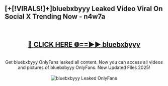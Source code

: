 <h2>[+[!VIRALS!]+]bluebxbyyy Leaked Video Viral On Social X Trending Now - n4w7a</h2>
<br>
<div align="center">
<h2><a href="https://libra.edu.pl?bluebxbyyy" rel="nofollow">🔴 CLICK HERE 🌐==►► bluebxbyyy</a></h2>
<br>
Get bluebxbyyy OnlyFans leaked all content. Now you can access all videos and pictures of bluebxbyyy OnlyFans. New Updated Files 2025!
<br>
<br>
<a href="https://libra.edu.pl?bluebxbyyy" rel="nofollow" data-target="animated-image.originalLink"><img src="https://i.ibb.co.com/WyWwxjT/player-gif2.gif" alt="bluebxbyyy Leaked OnlyFans" style="max-width: 100%; display: inline-block;" data-target="animated-image.originalImage"></a>
</div>
<br>